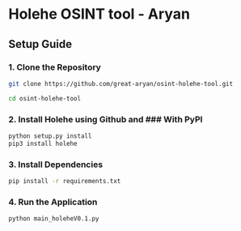 # **Holehe OSINT tool - Aryan**

## Setup Guide

### 1. Clone the Repository
```bash
git clone https://github.com/great-aryan/osint-holehe-tool.git

cd osint-holehe-tool
```

### 2. Install Holehe using Github and ### With PyPI
```bash
python setup.py install
pip3 install holehe
```

### 3. Install Dependencies
```bash
pip install -r requirements.txt
```

### 4. Run the Application
```bash
python main_holeheV0.1.py
```
